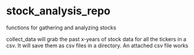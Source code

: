# stock_analysis_repo
functions for gathering and analyzing stocks

collect_data will grab the past x-years of stock data for all the tickers in a csv. It will save them as csv files in a directory. An attached csv file works
